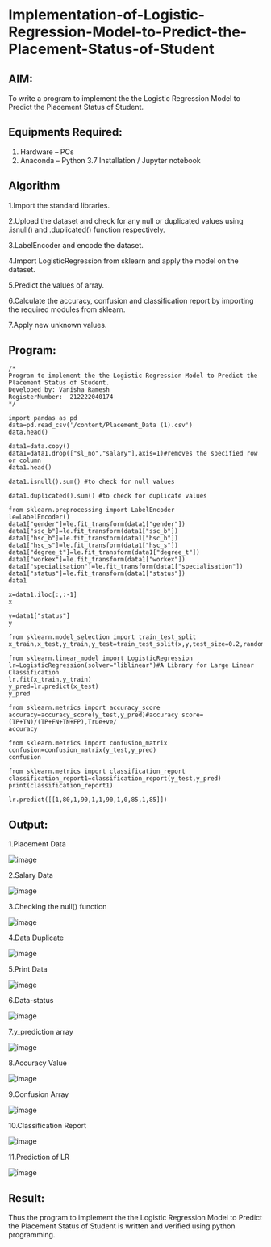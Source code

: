 # Implementation-of-Logistic-Regression-Model-to-Predict-the-Placement-Status-of-Student

## AIM:
To write a program to implement the the Logistic Regression Model to Predict the Placement Status of Student.

## Equipments Required:
1. Hardware – PCs
2. Anaconda – Python 3.7 Installation / Jupyter notebook

## Algorithm
1.Import the standard libraries.

2.Upload the dataset and check for any null or duplicated values using .isnull() and .duplicated() function respectively.

3.LabelEncoder and encode the dataset.

4.Import LogisticRegression from sklearn and apply the model on the dataset.

5.Predict the values of array.

6.Calculate the accuracy, confusion and classification report by importing the required modules from sklearn.

7.Apply new unknown values. 

## Program:
```
/*
Program to implement the the Logistic Regression Model to Predict the Placement Status of Student.
Developed by: Vanisha Ramesh
RegisterNumber:  212222040174
*/
```
```
import pandas as pd
data=pd.read_csv('/content/Placement_Data (1).csv')
data.head()

data1=data.copy()
data1=data1.drop(["sl_no","salary"],axis=1)#removes the specified row or column
data1.head()

data1.isnull().sum() #to check for null values

data1.duplicated().sum() #to check for duplicate values

from sklearn.preprocessing import LabelEncoder
le=LabelEncoder()
data1["gender"]=le.fit_transform(data1["gender"])
data1["ssc_b"]=le.fit_transform(data1["ssc_b"])
data1["hsc_b"]=le.fit_transform(data1["hsc_b"])
data1["hsc_s"]=le.fit_transform(data1["hsc_s"])
data1["degree_t"]=le.fit_transform(data1["degree_t"])
data1["workex"]=le.fit_transform(data1["workex"])
data1["specialisation"]=le.fit_transform(data1["specialisation"])
data1["status"]=le.fit_transform(data1["status"])
data1

x=data1.iloc[:,:-1]
x

y=data1["status"]
y

from sklearn.model_selection import train_test_split
x_train,x_test,y_train,y_test=train_test_split(x,y,test_size=0.2,random_state=0)

from sklearn.linear_model import LogisticRegression
lr=LogisticRegression(solver="liblinear")#A Library for Large Linear Classification
lr.fit(x_train,y_train)
y_pred=lr.predict(x_test)
y_pred

from sklearn.metrics import accuracy_score
accuracy=accuracy_score(y_test,y_pred)#accuracy score=(TP+TN)/(TP+FN+TN+FP),True+ve/
accuracy

from sklearn.metrics import confusion_matrix
confusion=confusion_matrix(y_test,y_pred)
confusion

from sklearn.metrics import classification_report
classification_report1=classification_report(y_test,y_pred)
print(classification_report1)

lr.predict([[1,80,1,90,1,1,90,1,0,85,1,85]])
```
## Output:
1.Placement Data

![image](https://github.com/Vanisha0609/Implementation-of-Logistic-Regression-Model-to-Predict-the-Placement-Status-of-Student/assets/119104009/afa4c8e7-837b-4cae-98fb-2276dd5f0c54)

2.Salary Data

![image](https://github.com/Vanisha0609/Implementation-of-Logistic-Regression-Model-to-Predict-the-Placement-Status-of-Student/assets/119104009/89fb5c8d-6a65-4270-b5ce-807c99315afe)

3.Checking the null() function

![image](https://github.com/Vanisha0609/Implementation-of-Logistic-Regression-Model-to-Predict-the-Placement-Status-of-Student/assets/119104009/ac1b0e91-590f-4a28-b295-46c8743363c9)

4.Data Duplicate

![image](https://github.com/Vanisha0609/Implementation-of-Logistic-Regression-Model-to-Predict-the-Placement-Status-of-Student/assets/119104009/bc595233-0b2b-4de0-9522-3e0b2bfb051c)

5.Print Data

![image](https://github.com/Vanisha0609/Implementation-of-Logistic-Regression-Model-to-Predict-the-Placement-Status-of-Student/assets/119104009/bce96665-5dd3-47fa-9b9d-7219024e401d)

6.Data-status

![image](https://github.com/Vanisha0609/Implementation-of-Logistic-Regression-Model-to-Predict-the-Placement-Status-of-Student/assets/119104009/7cc9e1e5-6d49-40c9-a306-fcb95edb5c89)

7.y_prediction array

![image](https://github.com/Vanisha0609/Implementation-of-Logistic-Regression-Model-to-Predict-the-Placement-Status-of-Student/assets/119104009/bd7fb1c3-1683-4cbd-a7f6-4ffa07735cc0)

8.Accuracy Value

![image](https://github.com/Vanisha0609/Implementation-of-Logistic-Regression-Model-to-Predict-the-Placement-Status-of-Student/assets/119104009/1c78b050-c7a7-458a-b969-42c3bffea20a)

9.Confusion Array

![image](https://github.com/Vanisha0609/Implementation-of-Logistic-Regression-Model-to-Predict-the-Placement-Status-of-Student/assets/119104009/ba8c7017-1f89-40e2-b2a7-1d61814c00e3)

10.Classification Report

![image](https://github.com/Vanisha0609/Implementation-of-Logistic-Regression-Model-to-Predict-the-Placement-Status-of-Student/assets/119104009/b71a4ee3-acd6-4d50-84cb-3628a1589201)

11.Prediction of LR

![image](https://github.com/Vanisha0609/Implementation-of-Logistic-Regression-Model-to-Predict-the-Placement-Status-of-Student/assets/119104009/195860b8-8eac-4574-b28a-1dc4a543f373)

## Result:
Thus the program to implement the the Logistic Regression Model to Predict the Placement Status of Student is written and verified using python programming.
